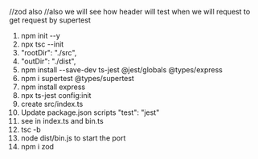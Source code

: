 <!-- //Slightly more complex endpoint test -->
//zod also 
//also we will see how header will test when we will request to get request by supertest
1. npm init --y
2. npx tsc --init
3. "rootDir": "./src",
4. "outDir": "./dist",
5. npm install --save-dev ts-jest  @jest/globals @types/express
6. npm i supertest @types/supertest
7. npm install express 
8. npx ts-jest config:init
9. create src/index.ts
10.  Update package.json scripts
        "test": "jest"
11.   see in index.ts and bin.ts
12. tsc -b
13. node dist/bin.js to start the port    
14. npm i zod